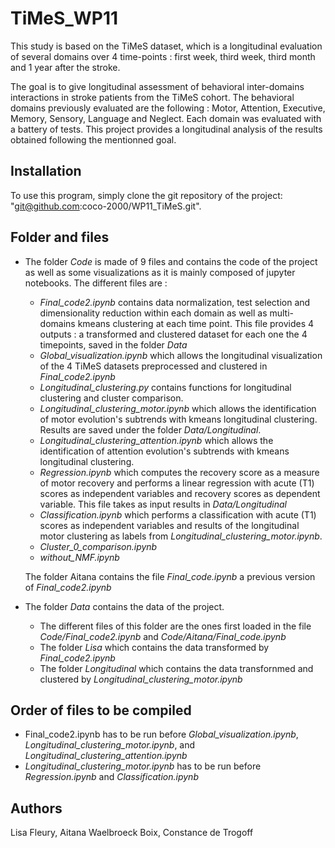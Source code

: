 # TiMeS_WP11
This study is based on the TiMeS dataset, which is a longitudinal evaluation of several domains over 4 time-points : first week, third week, third month and 1 year after the stroke.

The goal is to give longitudinal assessment of behavioral inter-domains interactions in stroke patients from the TiMeS cohort.
The behavioral domains previously evaluated are the following : Motor, Attention, Executive, Memory, Sensory, Language and Neglect. 
Each domain was evaluated with a battery of tests. This project provides a longitudinal analysis of the results obtained following the mentionned goal.

## Installation
To use this program, simply clone the git repository of the project: 
"git@github.com:coco-2000/WP11_TiMeS.git".

## Folder and files

- The folder *Code* is made of 9 files and contains the code of the project as well as some visualizations as it is mainly composed of jupyter notebooks.
    The different files are :
    - *Final_code2.ipynb* contains data normalization, test selection and dimensionality reduction within each domain as well as multi-domains kmeans clustering at each time point.
      This file provides 4 outputs : a transformed and clustered dataset for each one the 4 timepoints, saved in the folder *Data*
    - *Global_visualization.ipynb* which allows the longitudinal visualization of the 4 TiMeS datasets preprocessed and clustered in *Final_code2.ipynb*
    - *Longitudinal_clustering.py* contains functions for longitudinal clustering and cluster comparison.
    - *Longitudinal_clustering_motor.ipynb* which allows the identification of motor evolution's subtrends with kmeans longitudinal clustering. Results are saved under the folder *Data/Longitudinal*.
    - *Longitudinal_clustering_attention.ipynb* which allows the identification of attention evolution's subtrends with kmeans longitudinal clustering.
    - *Regression.ipynb* which computes the recovery score as a measure of motor recovery and performs a linear regression with acute (T1) scores as independent variables and recovery scores as dependent variable.
      This file takes as input results in *Data/Longitudinal*
    - *Classification.ipynb* which performs a classification with acute (T1) scores as independent variables and results of the longitudinal motor clustering as labels from *Longitudinal_clustering_motor.ipynb*.
    - *Cluster_0_comparison.ipynb*
    - *without_NMF.ipynb*
                                                                    
    The folder Aitana contains the file *Final_code.ipynb* a previous version of *Final_code2.ipynb*

- The folder *Data* contains the data of the project. 
    - The different files of this folder are the ones first loaded in the file *Code/Final_code2.ipynb* and *Code/Aitana/Final_code.ipynb*
    - The folder *Lisa* which contains the data transformed by *Final_code2.ipynb*
    - The folder *Longitudinal* which contains the data transfornmed and clustered by *Longitudinal_clustering_motor.ipynb*

## Order of files to be compiled
- Final_code2.ipynb has to be run before *Global_visualization.ipynb*, *Longitudinal_clustering_motor.ipynb*, and *Longitudinal_clustering_attention.ipynb*
- *Longitudinal_clustering_motor.ipynb* has to be run before *Regression.ipynb* and *Classification.ipynb* 

## Authors
Lisa Fleury, Aitana Waelbroeck Boix, Constance de Trogoff
